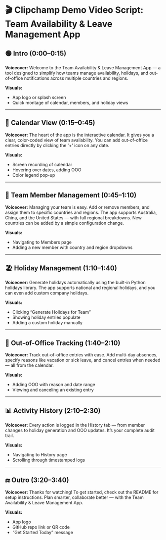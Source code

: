 
# 🎬 Clipchamp Demo Video Script: Team Availability & Leave Management App

## 🟢 Intro (0:00–0:15)
**Voiceover:**
Welcome to the Team Availability & Leave Management App — a tool designed to simplify how teams manage availability, holidays, and out-of-office notifications across multiple countries and regions.

**Visuals:**
- App logo or splash screen
- Quick montage of calendar, members, and holiday views

---

## 📅 Calendar View (0:15–0:45)
**Voiceover:**
The heart of the app is the interactive calendar. It gives you a clear, color-coded view of team availability.
You can add out-of-office entries directly by clicking the '+' icon on any date.

**Visuals:**
- Screen recording of calendar
- Hovering over dates, adding OOO
- Color legend pop-up

---

## 👥 Team Member Management (0:45–1:10)
**Voiceover:**
Managing your team is easy. Add or remove members, and assign them to specific countries and regions. The app supports Australia, China, and the United States — with full regional breakdowns. New countries can be added by a simple configuration change.

**Visuals:**
- Navigating to Members page
- Adding a new member with country and region dropdowns

---

## 🏖️ Holiday Management (1:10–1:40)
**Voiceover:**
Generate holidays automatically using the built-in Python holidays library. The app supports national and regional holidays, and you can even add custom company holidays.

**Visuals:**
- Clicking “Generate Holidays for Team”
- Showing holiday entries populate
- Adding a custom holiday manually

---

## 📝 Out-of-Office Tracking (1:40–2:10)
**Voiceover:**
Track out-of-office entries with ease. Add multi-day absences, specify reasons like vacation or sick leave, and cancel entries when needed — all from the calendar.

**Visuals:**
- Adding OOO with reason and date range
- Viewing and canceling an existing entry

---

## 📊 Activity History (2:10–2:30)
**Voiceover:**
Every action is logged in the History tab — from member changes to holiday generation and OOO updates. It’s your complete audit trail.

**Visuals:**
- Navigating to History page
- Scrolling through timestamped logs

---

## 🔚 Outro (3:20–3:40)
**Voiceover:**
Thanks for watching! To get started, check out the README for setup instructions. Plan smarter, collaborate better — with the Team Availability & Leave Management App.

**Visuals:**
- App logo
- GitHub repo link or QR code
- “Get Started Today” message


